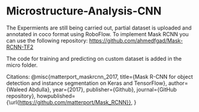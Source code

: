 # Microstructure-Analysis-CNN

The Expermients are still being carried out, partial dataset is uploaded and annotated in coco format using RoboFlow.
To implement Mask RCNN you can use the following repository: https://github.com/ahmedfgad/Mask-RCNN-TF2

The code for training and predicting on custom dataset is added in the micro folder.

Citations:
@misc{matterport_maskrcnn_2017,
  title={Mask R-CNN for object detection and instance segmentation on Keras and TensorFlow},
  author={Waleed Abdulla},
  year={2017},
  publisher={Github},
  journal={GitHub repository},
  howpublished={\url{https://github.com/matterport/Mask_RCNN}},
}
